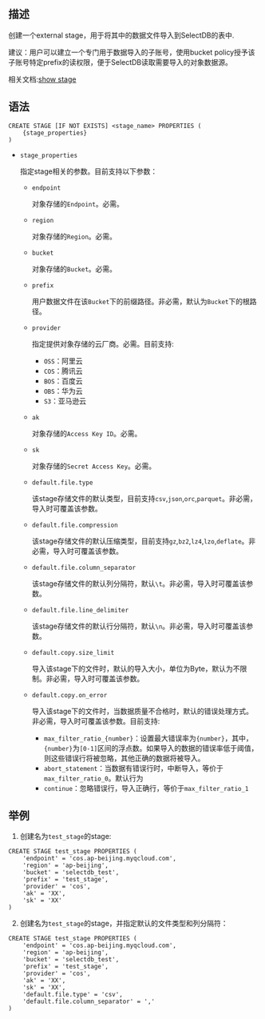 ## 描述

创建一个external stage，用于将其中的数据文件导入到SelectDB的表中.

建议：用户可以建立一个专门用于数据导入的子账号，使用bucket policy授予该子账号特定prefix的读权限，便于SelectDB读取需要导入的对象数据源。

相关文档:[show stage](show_stage.md)

## 语法

```
CREATE STAGE [IF NOT EXISTS] <stage_name> PROPERTIES (
    {stage_properties}
)
```

- `stage_properties`

  指定stage相关的参数。目前支持以下参数：

    - `endpoint`

      对象存储的`Endpoint`。必需。

    - `region`

      对象存储的`Region`。必需。

    - `bucket`

      对象存储的`Bucket`。必需。

    - `prefix`

      用户数据文件在该`Bucket`下的前缀路径。非必需，默认为`Bucket`下的根路径。

    - `provider`

      指定提供对象存储的云厂商。必需。目前支持:
      - `OSS`：阿里云
      - `COS`：腾讯云
      - `BOS`：百度云
      - `OBS`：华为云
      - `S3`：亚马逊云

    - `ak`

      对象存储的`Access Key ID`。必需。

    - `sk`

      对象存储的`Secret Access Key`。必需。

    - `default.file.type`

      该stage存储文件的默认类型，目前支持`csv`,`json`,`orc`,`parquet`。非必需，导入时可覆盖该参数。

    - `default.file.compression`

      该stage存储文件的默认压缩类型，目前支持`gz`,`bz2`,`lz4`,`lzo`,`deflate`。非必需，导入时可覆盖该参数。

    - `default.file.column_separator`

      该stage存储文件的默认列分隔符，默认`\t`。非必需，导入时可覆盖该参数。

    - `default.file.line_delimiter`

      该stage存储文件的默认行分隔符，默认`\n`。非必需，导入时可覆盖该参数。

    - `default.copy.size_limit`

      导入该stage下的文件时，默认的导入大小，单位为Byte，默认为不限制。非必需，导入时可覆盖该参数。

    - `default.copy.on_error`

      导入该stage下的文件时，当数据质量不合格时，默认的错误处理方式。非必需，导入时可覆盖该参数。目前支持:

      - `max_filter_ratio_{number}`：设置最大错误率为`{number}`，其中，`{number}`为`[0-1]`区间的浮点数。如果导入的数据的错误率低于阈值，则这些错误行将被忽略，其他正确的数据将被导入。
      - `abort_statement`：当数据有错误行时，中断导入，等价于`max_filter_ratio_0`。默认行为
      - `continue`：忽略错误行，导入正确行，等价于`max_filter_ratio_1`

## 举例
 
1. 创建名为`test_stage`的stage:
```
CREATE STAGE test_stage PROPERTIES (
    'endpoint' = 'cos.ap-beijing.myqcloud.com',
    'region' = 'ap-beijing',
    'bucket' = 'selectdb_test',
    'prefix' = 'test_stage',
    'provider' = 'cos',
    'ak' = 'XX',
    'sk' = 'XX'
)
```

2. 创建名为`test_stage`的stage，并指定默认的文件类型和列分隔符：

```
CREATE STAGE test_stage PROPERTIES (
    'endpoint' = 'cos.ap-beijing.myqcloud.com',
    'region' = 'ap-beijing',
    'bucket' = 'selectdb_test',
    'prefix' = 'test_stage',
    'provider' = 'cos',
    'ak' = 'XX',
    'sk' = 'XX',
    'default.file.type' = 'csv',
    'default.file.column_separator' = ','
)
```
